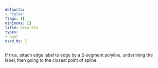 ```yaml
---
defaults:
- 'false'
flags: []
minimums: []
title: decorate
types:
- bool
used_by: E
---
```

If true, attach edge label to edge by a 2-segment
polyline, underlining the label, then going to the closest point of spline.
